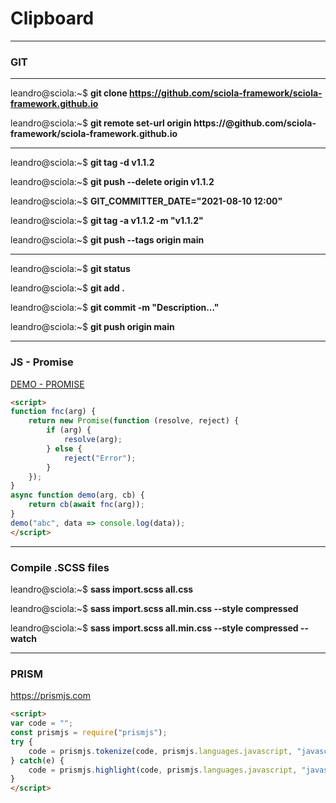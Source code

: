 # Clipboard

---
### GIT
---

leandro@sciola:~$ **git clone https://github.com/sciola-framework/sciola-framework.github.io**

leandro@sciola:~$ **git remote set-url origin https://<token>@github.com/sciola-framework/sciola-framework.github.io**

********************************************************************************

leandro@sciola:~$ **git tag -d v1.1.2**

leandro@sciola:~$ **git push --delete origin v1.1.2**

leandro@sciola:~$ **GIT_COMMITTER_DATE="2021-08-10 12:00"**

leandro@sciola:~$ **git tag -a v1.1.2 -m "v1.1.2"**

leandro@sciola:~$ **git push --tags origin main**

********************************************************************************

leandro@sciola:~$ **git status**

leandro@sciola:~$ **git add .**

leandro@sciola:~$ **git commit -m "Description..."**

leandro@sciola:~$ **git push origin main**

---

### JS - Promise

[DEMO - PROMISE](https://jsfiddle.net/dgvk612x/)

```html
<script>
function fnc(arg) {
    return new Promise(function (resolve, reject) {
        if (arg) {
            resolve(arg);
        } else {
            reject("Error");
        }
    });
}
async function demo(arg, cb) {
    return cb(await fnc(arg));
}
demo("abc", data => console.log(data));
</script>
```

---

### Compile .SCSS files

leandro@sciola:~$ **sass import.scss all.css**

leandro@sciola:~$ **sass import.scss all.min.css --style compressed**

leandro@sciola:~$ **sass import.scss all.min.css --style compressed --watch**

---

### PRISM

<https://prismjs.com>

```html
<script>
var code = "";
const prismjs = require("prismjs");
try {
    code = prismjs.tokenize(code, prismjs.languages.javascript, "javascript");
} catch(e) {
    code = prismjs.highlight(code, prismjs.languages.javascript, "javascript");
}
</script>
```
